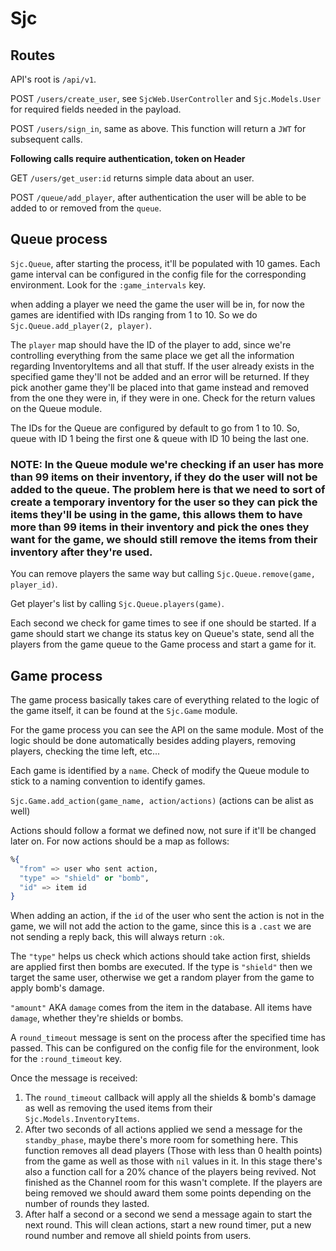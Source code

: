 # Sjc 

## Routes
API's root is `/api/v1`.

POST `/users/create_user`, see `SjcWeb.UserController` and `Sjc.Models.User` for required fields needed in the payload.

POST `/users/sign_in`, same as above. This function will return a `JWT` for subsequent calls.

**Following calls require authentication, token on Header**

GET `/users/get_user:id` returns simple data about an user.

POST `/queue/add_player`, after authentication the user will be able to be added to or removed from the `queue`.

## Queue process
`Sjc.Queue`, after starting the process, it'll be populated with 10 games. Each game interval can be configured in the config file for the corresponding environment. Look for the `:game_intervals` key.

when adding a player we need the game the user will be in, for now the games are identified with IDs ranging from 1 to 10. So we do `Sjc.Queue.add_player(2, player)`.

The `player` map should have the ID of the player to add, since we're controlling everything from the same place we get all the information regarding InventoryItems and all that stuff. If the user already exists in the specified game they'll not be added and an error will be returned. If they pick another game they'll be placed into that game instead and removed from the one they were in, if they were in one. Check for the return values on the Queue module.

The IDs for the Queue are configured by default to go from 1 to 10. So, queue with ID 1 being the first one & queue with ID 10 being the last one.

### **NOTE**: In the Queue module we're checking if an user has more than 99 items on their inventory, if they do the user will not be added to the queue. The problem here is that we need to sort of create a temporary inventory for the user so they can pick the items they'll be using in the game, this allows them to have more than 99 items in their inventory and pick the ones they want for the game, we should still remove the items from their inventory after they're used.

You can remove players the same way but calling `Sjc.Queue.remove(game, player_id)`.

Get player's list by calling `Sjc.Queue.players(game)`.

Each second we check for game times to see if one should be started. If a game should start we change its status key on Queue's state, send all the players from the game queue to the Game process and start a game for it.

## Game process
The game process basically takes care of everything related to the logic of the game itself, it can be found at the `Sjc.Game` module.

For the game process you can see the API on the same module. Most of the logic should be done automatically besides adding players, removing players, checking the time left, etc...

Each game is identified by a `name`. Check of modify the Queue module to stick to a naming convention to identify games.

`Sjc.Game.add_action(game_name, action/actions)` (actions can be alist as well)

Actions should follow a format we defined now, not sure if it'll be changed later on. For now actions should be a map as follows:

```elixir
%{
  "from" => user who sent action,
  "type" => "shield" or "bomb",
  "id" => item id
}
```

When adding an action, if the `id` of the user who sent the action is not in the game, we will not add the action to the game, since this is a `.cast` we are not sending a reply back, this will always return `:ok`.

The `"type"` helps us check which actions should take action first, shields are applied first then bombs are executed. If the type is `"shield"` then we target the same user, otherwise we get a random player from the game to apply bomb's damage.

`"amount"` AKA `damage` comes from the item in the database. All items have `damage`, whether they're shields or bombs.

A `round_timeout` message is sent on the process after the specified time has passed. This can be configured on the config file for the environment, look for the `:round_timeout` key.

Once the message is received:

1. The `round_timeout` callback will apply all the shields & bomb's damage as well as removing the used items from their `Sjc.Models.InventoryItems`.
2. After two seconds of all actions applied we send a message for the `standby_phase`, maybe there's more room for something here. This function removes all dead players (Those with less than 0 health points) from the game as well as those with `nil` values in it. In this stage there's also a function call for a 20% chance of the players being revived. Not finished as the Channel room for this wasn't complete. If the players are being removed we should award them some points depending on the number of rounds they lasted.
3. After half a second or a second we send a message again to start the next round. This will clean actions, start a new round timer, put a new round number and remove all shield points from users.